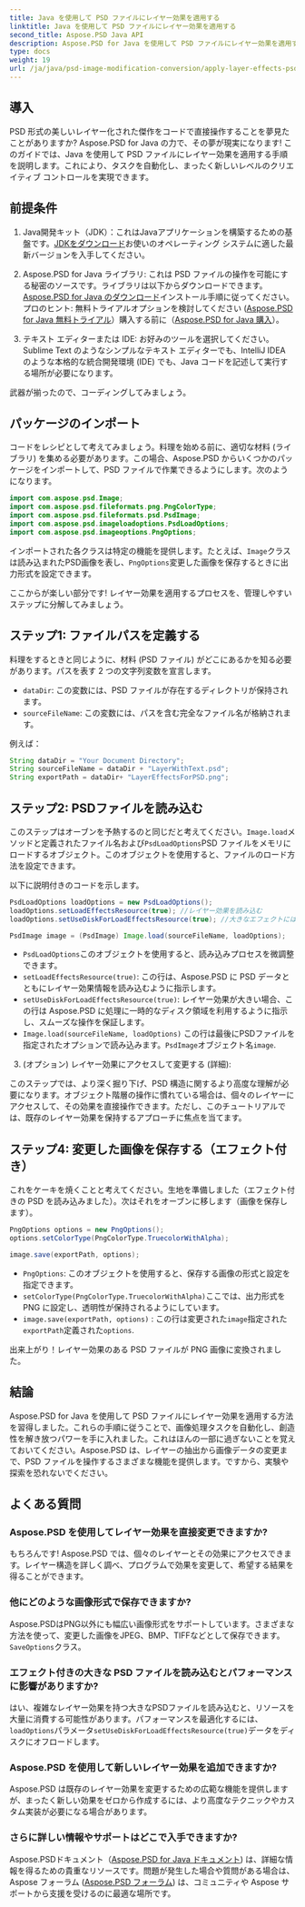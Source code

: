 ```yaml
---
title: Java を使用して PSD ファイルにレイヤー効果を適用する
linktitle: Java を使用して PSD ファイルにレイヤー効果を適用する
second_title: Aspose.PSD Java API
description: Aspose.PSD for Java を使用して PSD ファイルにレイヤー効果を適用する方法を学びます。このチュートリアルでは、PSD の読み込み、レイヤーへのアクセス、変更した画像の保存について説明します。
type: docs
weight: 19
url: /ja/java/psd-image-modification-conversion/apply-layer-effects-psd-files/
---
```

## 導入

PSD 形式の美しいレイヤー化された傑作をコードで直接操作することを夢見たことがありますか? Aspose.PSD for Java の力で、その夢が現実になります! このガイドでは、Java を使用して PSD ファイルにレイヤー効果を適用する手順を説明します。これにより、タスクを自動化し、まったく新しいレベルのクリエイティブ コントロールを実現できます。 

## 前提条件

1.  Java開発キット（JDK）：これはJavaアプリケーションを構築するための基盤です。[JDKをダウンロード](https://www.oracle.com/java/technologies/javase/downloads/)お使いのオペレーティング システムに適した最新バージョンを入手してください。

2.  Aspose.PSD for Java ライブラリ: これは PSD ファイルの操作を可能にする秘密のソースです。ライブラリは以下からダウンロードできます。[Aspose.PSD for Java のダウンロード](https://releases.aspose.com/psd/java/)インストール手順に従ってください。プロのヒント: 無料トライアルオプションを検討してください ([Aspose.PSD for Java 無料トライアル](https://releases.aspose.com/)）購入する前に（[Aspose.PSD for Java 購入](https://purchase.aspose.com/buy)）。

3. テキスト エディターまたは IDE: お好みのツールを選択してください。Sublime Text のようなシンプルなテキスト エディターでも、IntelliJ IDEA のような本格的な統合開発環境 (IDE) でも、Java コードを記述して実行する場所が必要になります。

武器が揃ったので、コーディングしてみましょう。

## パッケージのインポート

コードをレシピとして考えてみましょう。料理を始める前に、適切な材料 (ライブラリ) を集める必要があります。この場合、Aspose.PSD からいくつかのパッケージをインポートして、PSD ファイルで作業できるようにします。次のようになります。

```java
import com.aspose.psd.Image;
import com.aspose.psd.fileformats.png.PngColorType;
import com.aspose.psd.fileformats.psd.PsdImage;
import com.aspose.psd.imageloadoptions.PsdLoadOptions;
import com.aspose.psd.imageoptions.PngOptions;
```

インポートされた各クラスは特定の機能を提供します。たとえば、`Image`クラスは読み込まれたPSD画像を表し、`PngOptions`変更した画像を保存するときに出力形式を設定できます。

ここからが楽しい部分です! レイヤー効果を適用するプロセスを、管理しやすいステップに分解してみましょう。

## ステップ1: ファイルパスを定義する

料理をするときと同じように、材料 (PSD ファイル) がどこにあるかを知る必要があります。パスを表す 2 つの文字列変数を宣言します。

- `dataDir`: この変数には、PSD ファイルが存在するディレクトリが保持されます。 
- `sourceFileName`: この変数には、パスを含む完全なファイル名が格納されます。

例えば：

```java
String dataDir = "Your Document Directory";
String sourceFileName = dataDir + "LayerWithText.psd";
String exportPath = dataDir+ "LayerEffectsForPSD.png";
```

## ステップ2: PSDファイルを読み込む

このステップはオーブンを予熱するのと同じだと考えてください。`Image.load`メソッドと定義されたファイル名および`PsdLoadOptions`PSD ファイルをメモリにロードするオブジェクト。このオブジェクトを使用すると、ファイルのロード方法を設定できます。

以下に説明付きのコードを示します。

```java
PsdLoadOptions loadOptions = new PsdLoadOptions();
loadOptions.setLoadEffectsResource(true); //レイヤー効果を読み込む
loadOptions.setUseDiskForLoadEffectsResource(true); //大きなエフェクトにはディスクスペースを使用する

PsdImage image = (PsdImage) Image.load(sourceFileName, loadOptions);
```

- `PsdLoadOptions`このオブジェクトを使用すると、読み込みプロセスを微調整できます。
- `setLoadEffectsResource(true)`: この行は、Aspose.PSD に PSD データとともにレイヤー効果情報を読み込むように指示します。 
- `setUseDiskForLoadEffectsResource(true)`: レイヤー効果が大きい場合、この行は Aspose.PSD に処理に一時的なディスク領域を利用するように指示し、スムーズな操作を保証します。
- `Image.load(sourceFileName, loadOptions)` この行は最後にPSDファイルを指定されたオプションで読み込みます。`PsdImage`オブジェクト名`image`.

3. (オプション) レイヤー効果にアクセスして変更する (詳細):

このステップでは、より深く掘り下げ、PSD 構造に関するより高度な理解が必要になります。オブジェクト階層の操作に慣れている場合は、個々のレイヤーにアクセスして、その効果を直接操作できます。ただし、このチュートリアルでは、既存のレイヤー効果を保持するアプローチに焦点を当てます。
## ステップ4: 変更した画像を保存する（エフェクト付き）

これをケーキを焼くことと考えてください。生地を準備しました（エフェクト付きの PSD を読み込みました）。次はそれをオーブンに移します（画像を保存します）。 

```java
PngOptions options = new PngOptions();
options.setColorType(PngColorType.TruecolorWithAlpha);

image.save(exportPath, options);
```

- `PngOptions`: このオブジェクトを使用すると、保存する画像の形式と設定を指定できます。
- `setColorType(PngColorType.TruecolorWithAlpha)`ここでは、出力形式を PNG に設定し、透明性が保持されるようにしています。
- `image.save(exportPath, options)` : この行は変更された`image`指定された`exportPath`定義された`options`.

出来上がり！レイヤー効果のある PSD ファイルが PNG 画像に変換されました。

## 結論

Aspose.PSD for Java を使用して PSD ファイルにレイヤー効果を適用する方法を習得しました。これらの手順に従うことで、画像処理タスクを自動化し、創造性を解き放つパワーを手に入れました。これはほんの一部に過ぎないことを覚えておいてください。Aspose.PSD は、レイヤーの抽出から画像データの変更まで、PSD ファイルを操作するさまざまな機能を提供します。ですから、実験や探索を恐れないでください。

## よくある質問

### Aspose.PSD を使用してレイヤー効果を直接変更できますか?
もちろんです! Aspose.PSD では、個々のレイヤーとその効果にアクセスできます。レイヤー構造を詳しく調べ、プログラムで効果を変更して、希望する結果を得ることができます。 

### 他にどのような画像形式で保存できますか?
 Aspose.PSDはPNG以外にも幅広い画像形式をサポートしています。さまざまな方法を使って、変更した画像をJPEG、BMP、TIFFなどとして保存できます。`SaveOptions`クラス。

### エフェクト付きの大きな PSD ファイルを読み込むとパフォーマンスに影響がありますか?
はい、複雑なレイヤー効果を持つ大きなPSDファイルを読み込むと、リソースを大量に消費する可能性があります。パフォーマンスを最適化するには、`loadOptions`パラメータ`setUseDiskForLoadEffectsResource(true)`データをディスクにオフロードします。

### Aspose.PSD を使用して新しいレイヤー効果を追加できますか?
Aspose.PSD は既存のレイヤー効果を変更するための広範な機能を提供しますが、まったく新しい効果をゼロから作成するには、より高度なテクニックやカスタム実装が必要になる場合があります。

### さらに詳しい情報やサポートはどこで入手できますか?
Aspose.PSDドキュメント（[Aspose.PSD for Java ドキュメント](https://reference.aspose.com/psd/java/)) は、詳細な情報を得るための貴重なリソースです。問題が発生した場合や質問がある場合は、Aspose フォーラム ([Aspose.PSD フォーラム](https://forum.aspose.com/c/psd/34)) は、コミュニティや Aspose サポートから支援を受けるのに最適な場所です。